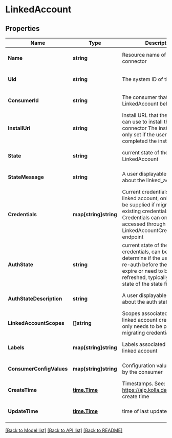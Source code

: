 # LinkedAccount

## Properties
Name | Type | Description | Notes
------------ | ------------- | ------------- | -------------
**Name** | **string** | Resource name of the connector | [optional] [default to null]
**Uid** | **string** | The system ID of the resource | [optional] [default to null]
**ConsumerId** | **string** | The consumer that the LinkedAccount belongs to | [optional] [default to null]
**InstallUri** | **string** | Install URL that the end user can use to install the connector The install_uri is only set if the user has not yet completed the install. | [optional] [default to null]
**State** | **string** | current state of the LinkedAccount | [optional] [default to null]
**StateMessage** | **string** | A user displayable message about the linked_account state | [optional] [default to null]
**Credentials** | **map[string]string** | Current credentials for the linked account, only needs to be supplied if migrating existing credentials into Kolla. Credentials can only be accessed through the LinkedAccountCredentials endpoint | [optional] [default to null]
**AuthState** | **string** | current state of the embedded credentials, can be used to determine if the user needs to re-auth before the credentials expire or need to be manually refreshed, typically a sub-state of the state field | [optional] [default to null]
**AuthStateDescription** | **string** | A user displayable message about the auth state | [optional] [default to null]
**LinkedAccountScopes** | **[]string** | Scopes associated with the linked account credentials, only needs to be provided if migrating credentials into Kolla | [optional] [default to null]
**Labels** | **map[string]string** | Labels associated with the linked account | [optional] [default to null]
**ConsumerConfigValues** | **map[string]string** | Configuration values provided by the consumer | [optional] [default to null]
**CreateTime** | [**time.Time**](time.Time.md) | Timestamps. See: https://aip.kolla.dev/kolla/9001 create time | [optional] [default to null]
**UpdateTime** | [**time.Time**](time.Time.md) | time of last update | [optional] [default to null]

[[Back to Model list]](../README.md#documentation-for-models) [[Back to API list]](../README.md#documentation-for-api-endpoints) [[Back to README]](../README.md)

